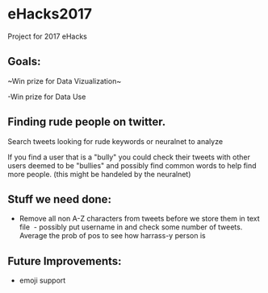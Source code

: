 # eHacks2017
Project for 2017 eHacks

## Goals:

~Win prize for Data Vizualization~

-Win prize for Data Use

## Finding rude people on twitter. 

Search tweets looking for rude keywords or neuralnet to analyze 

If you find a user that is a "bully" you could check their tweets with other users deemed to be "bullies" and possibly find common words to help find more people. (this might be handeled by the neuralnet)


## Stuff we need done:
 - Remove all non A-Z characters from tweets before we store them in text file
 - possibly put username in and check some number of tweets. Average the prob of pos to see how harrass-y person is
 
 
 
## Future Improvements: 
 - emoji support
